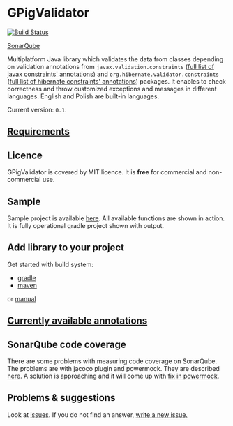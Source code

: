 # GPigValidator

[![Build Status](https://travis-ci.org/pablo127/GPigValidator.svg?branch=master)](https://travis-ci.org/pablo127/GPigValidator)
  
[SonarQube](https://sonarqube.com/dashboard?id=gpigvalidator%3Amaster)

Multiplatform Java library which validates the data from classes depending on validation annotations from `javax.validation.constraints` ([full list of javax constraints' annotations](http://docs.oracle.com/javaee/6/api/javax/validation/constraints/package-summary.html)) and `org.hibernate.validator.constraints` ([full list of hibernate constraints' annotations](https://docs.jboss.org/hibernate/validator/4.3/api/org/hibernate/validator/constraints/package-summary.html)) packages. It enables to check correctness and throw customized exceptions and messages in different languages. English and Polish are built-in languages.

Current version: `0.1`.

## [Requirements](https://bitbucket.org/pablo127/gpigvalidator/wiki/requirements)

## Licence
GPigValidator is covered by MIT licence. It is **free** for commercial and non-commercial use.

## Sample
Sample project is available [here](https://bitbucket.org/snippets/pablo127/EkKgE). All available functions are shown in action. It is fully operational gradle project shown with output.

## Add library to your project

Get started with build system:

* [gradle](https://bitbucket.org/pablo127/gpigvalidator/wiki/gradle)
* [maven](https://bitbucket.org/pablo127/gpigvalidator/wiki/maven)

or [manual](https://bitbucket.org/pablo127/gpigvalidator/wiki/manual)

## [Currently available annotations](https://bitbucket.org/pablo127/gpigvalidator/wiki/available_annotations)

## SonarQube code coverage

There are some problems with measuring code coverage on SonarQube. The problems are with jacoco plugin and powermock. They are described [here](https://github.com/powermock/powermock/wiki/Code-coverage-with-JaCoCo). A solution is approaching and it will come up with [fix in powermock](https://github.com/powermock/powermock/issues/727).

## Problems & suggestions
Look at [issues](https://bitbucket.org/pablo127/gpigvalidator/issues). If you do not find an answer, [write a new issue.](https://bitbucket.org/pablo127/gpigvalidator/issues/new)